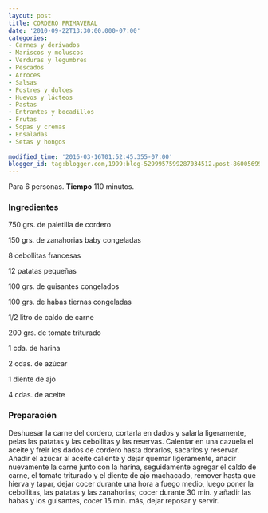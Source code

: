 ```yaml
---
layout: post
title: CORDERO PRIMAVERAL
date: '2010-09-22T13:30:00.000-07:00'
categories:
- Carnes y derivados
- Mariscos y moluscos
- Verduras y legumbres
- Pescados
- Arroces
- Salsas
- Postres y dulces
- Huevos y lácteos
- Pastas
- Entrantes y bocadillos
- Frutas
- Sopas y cremas
- Ensaladas
- Setas y hongos
 
modified_time: '2016-03-16T01:52:45.355-07:00'
blogger_id: tag:blogger.com,1999:blog-5299957599287034512.post-8600569908339612423
---
```


Para 6 personas.
<b>Tiempo</b> 110 minutos.

<h3>Ingredientes</h3>

750 grs. de paletilla de cordero

150 grs. de zanahorias baby congeladas

8 cebollitas francesas

12 patatas pequeñas

100 grs. de guisantes congelados

100 grs. de habas tiernas congeladas

1/2 litro de caldo de carne

200 grs. de tomate triturado

1 cda. de harina

2 cdas. de azúcar

1 diente de ajo

4 cdas. de aceite

<h3>Preparación</h3>

Deshuesar la carne del cordero, cortarla en dados y salarla ligeramente, pelas las patatas y las cebollitas y las reservas. Calentar en una cazuela el aceite y freir los dados de cordero hasta dorarlos, sacarlos y reservar. Añadir el azúcar al aceite caliente y dejar quemar ligeramente, añadir nuevamente la carne junto con la harina, seguidamente agregar el caldo de carne, el tomate triturado y el diente de ajo machacado, remover hasta que hierva y tapar, dejar cocer durante una hora a fuego medio, luego poner la cebollitas, las patatas y las zanahorias; cocer durante 30 min. y añadir las habas y los guisantes, cocer 15 min. más, dejar reposar y servir.

